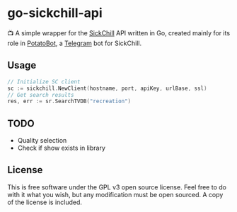 # go-sickchill-api

📺 A simple wrapper for the [SickChill](https://github.com/SickChill/SickChill) API written in Go, created mainly for its role in [PotatoBot](https://github.com/noam09/sickbot), a [Telegram](https://telegram.org) bot for SickChill. 

## Usage

```go
// Initialize SC client
sc := sickchill.NewClient(hostname, port, apiKey, urlBase, ssl)
// Get search results
res, err := sr.SearchTVDB("recreation")
```

## TODO

* Quality selection
* Check if show exists in library

## License

This is free software under the GPL v3 open source license. Feel free to do with it what you wish, but any modification must be open sourced. A copy of the license is included.

